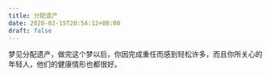```yaml
---
title: 分配遗产
date: 2020-02-15T20:54:12+08:00
draft: false
---
```


梦见分配遗产，做完这个梦以后，你因完成重任而感到轻松许多，而且你所关心的年轻人，他们的健康情形也都很好。

